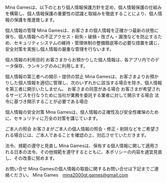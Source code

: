 Mina Gamesは、以下のとおり個人情報保護方針を定め、個人情報保護の仕組みを構築し、個人情報保護の重要性の認識と取組みを徹底することにより、個人情報の保護を推進致します。



個人情報の管理
Mina Gamesは、お客さまの個人情報を正確かつ最新の状態に保ち、個人情報への不正アクセス・紛失・破損・改ざん・漏洩などを防止するため、セキュリティシステムの維持・管理体制の整備徹底等の必要な措置を講じ、安全対策を実施し個人情報の厳重な管理を行ないます。


個人情報の利用目的
お客さまからお預かりした個人情報は、各アプリ内でのデータ保存、ランキングのみに利用します。


個人情報の第三者への開示・提供の禁止
Mina Gamesは、お客さまよりお預かりした個人情報を適切に管理し、次のいずれかに該当する場合を除き、個人情報を第三者に開示いたしません。
お客さまの同意がある場合
お客さまが希望されるサービスを行なうために当社が業務を委託する業者に対して開示する場合
法令に基づき開示することが必要である場合


個人情報の安全対策
Mina Gamesは、個人情報の正確性及び安全性確保のために、セキュリティに万全の対策を講じています。


ご本人の照会
お客さまがご本人の個人情報の照会・修正・削除などをご希望される場合には、ご本人であることを確認の上、対応させていただきます。


法令、規範の遵守と見直し
Mina Gamesは、保有する個人情報に関して適用される日本の法令、その他規範を遵守するとともに、本ポリシーの内容を適宜見直し、その改善に努めます。


お問い合せ
Mina Gamesの個人情報の取扱に関するお問い合せは下記までご連絡ください。
Mina Games　mina2000gt.games@gmail.com
